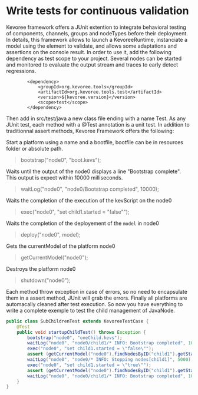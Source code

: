 # Write tests for continuous validation

Kevoree framework offers a JUnit extention to integrate behavioral testing of components, channels, groups and nodeTypes before their deployment. In details, this framework allows to launch a KevoreeRuntime, instanciate a model using the element to validate, and allows some adaptations and assertions on the console result. In order to use it, add the following dependency as test scope to your project. Several nodes can be started and monitored to evaluate the output stream and traces to early detect regressions.

```
        <dependency>
            <groupId>org.kevoree.tools</groupId>
            <artifactId>org.kevoree.tools.test</artifactId>
            <version>${kevoree.version}</version>
            <scope>test</scope>
        </dependency>
```

Then add in src/test/java a new class file ending with a name Test.
As any JUnit test, each method with a @Test annotation is a unit test.
In addition to traditionnal assert methods, Kevoree Framework offers the following:

Start a platform using a name and a bootfile, bootfile can be in resources folder or absolute path.

> bootstrap("node0", "boot.kevs");

Waits until the output of the node0 displays a line "Bootstrap complete". This output is expect within 10000 milliseconds.

> waitLog("node0", "node0/Bootstrap completed", 10000);

Waits the completion of the execution of the kevScript on the node0

> exec("node0", "set child1.started = \"false\"");

Waits the completion of the deployement of the `model` in node0

> deploy("node0", model);

Gets the currentModel of the platform node0

> getCurrentModel("node0");

Destroys the platform node0

> shutdown("node0");

Each method throw exception in case of errors, so no need to encapsulate them in a assert method, JUnit will grab the errors. Finally all platforms are automacally cleaned after test execution. So now you have everything to write a complete exemple to test the child management of JavaNode.

```java
public class SubChildrenTest extends KevoreeTestCase {
    @Test
    public void startupChildTest() throws Exception {
        bootstrap("node0", "oneChild.kevs");
        waitLog("node0", "node0/child1/* INFO: Bootstrap completed", 10000);
        exec("node0", "set child1.started = \"false\"");
        assert (getCurrentModel("node0").findNodesByID("child1").getStarted() == false);
        waitLog("node0", "node0/* INFO: Stopping nodes[child1]", 5000);
        exec("node0", "set child1.started = \"true\"");
        assert (getCurrentModel("node0").findNodesByID("child1").getStarted() == true);
        waitLog("node0", "node0/child1/* INFO: Bootstrap completed", 10000);
    }
}
```
